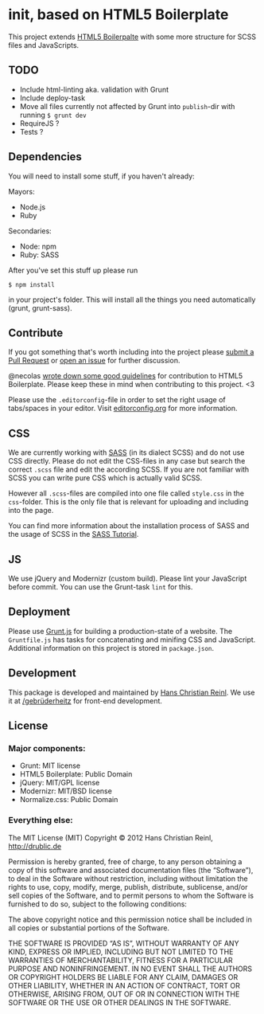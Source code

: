 # __init__, based on HTML5 Boilerplate

This project extends [HTML5 Boilerpalte](https://github.com/h5bp/html5-boilerplate) with some more structure for SCSS files and JavaScripts.


## TODO

* Include html-linting aka. validation with Grunt
* Include deploy-task
* Move all files currently not affected by Grunt into `publish`-dir with running `$ grunt dev`
* RequireJS ?
* Tests ?

## Dependencies

You will need to install some stuff, if you haven't already:

Mayors:

* Node.js
* Ruby

Secondaries:

* Node: npm
* Ruby: SASS

After you've set this stuff up please run

	$ npm install

in your project's folder.
This will install all the things you need automatically (grunt, grunt-sass).

## Contribute
If you got something that's worth including into the project please [submit a Pull Request](https://github.com/drublic/init/issues) or [open an issue](https://github.com/drublic/init/issues) for further discussion.

@necolas [wrote down some good guidelines](https://github.com/h5bp/html5-boilerplate/wiki/contribute) for contribution to HTML5 Boilerplate. Please keep these in mind when contributing to this project. <3

Please use the `.editorconfig`-file in order to set the right usage of tabs/spaces in your editor. Visit [editorconfig.org](http://editorconfig.org/) for more information.

## CSS
We are currently working with [SASS](http://sass-lang.com/) (in its dialect SCSS) and do not use CSS directly. Please do not edit the CSS-files in any case but search the correct `.scss` file and edit the according SCSS. If you are not familiar with SCSS you can write pure CSS which is actually valid SCSS.

However all `.scss`-files are compiled into one file called `style.css` in the `css`-folder. This is the only file that is relevant for uploading and including into the page.

You can find more information about the installation process of SASS and the usage of SCSS in the [SASS Tutorial](http://sass-lang.com/tutorial.html).


## JS
We use jQuery and Modernizr (custom build).
Please lint your JavaScript before commit. You can use the Grunt-task `lint` for this.

## Deployment
Please use [Grunt.js](https://github.com/cowboy/grunt) for building a production-state of a website. The `Gruntfile.js` has tasks for concatenating and minifing CSS and JavaScript.
Additional information on this project is stored in `package.json`.



## Development

This package is developed and maintained by [Hans Christian Reinl](http://drublic.de/).
We use it at [/gebrüderheitz](http://gebruederheitz.de/) for front-end development.

## License

### Major components:

* Grunt: MIT license
* HTML5 Boilerplate: Public Domain
* jQuery: MIT/GPL license
* Modernizr: MIT/BSD license
* Normalize.css: Public Domain

### Everything else:

The MIT License (MIT)
Copyright © 2012 Hans Christian Reinl, http://drublic.de

Permission is hereby granted, free of charge, to any person obtaining a copy of this software and associated documentation files (the “Software”), to deal in the Software without restriction, including without limitation the rights to use, copy, modify, merge, publish, distribute, sublicense, and/or sell copies of the Software, and to permit persons to whom the Software is furnished to do so, subject to the following conditions:

The above copyright notice and this permission notice shall be included in all copies or substantial portions of the Software.

THE SOFTWARE IS PROVIDED “AS IS”, WITHOUT WARRANTY OF ANY KIND, EXPRESS OR IMPLIED, INCLUDING BUT NOT LIMITED TO THE WARRANTIES OF MERCHANTABILITY, FITNESS FOR A PARTICULAR PURPOSE AND NONINFRINGEMENT. IN NO EVENT SHALL THE AUTHORS OR COPYRIGHT HOLDERS BE LIABLE FOR ANY CLAIM, DAMAGES OR OTHER LIABILITY, WHETHER IN AN ACTION OF CONTRACT, TORT OR OTHERWISE, ARISING FROM, OUT OF OR IN CONNECTION WITH THE SOFTWARE OR THE USE OR OTHER DEALINGS IN THE SOFTWARE.
